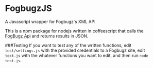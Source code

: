 FogbugzJS
=========

A Javascript wrapper for Fogbugz's XML API


This is a npm package for nodejs written in coffeescript that calls the [FogBugz Api](http://help.fogcreek.com/8202/xml-api)
and returns results in JSON.

###Testing
If you want to test any of the written functions, edit `test/settings.js` with the provided credentials to a Fogbugz site, edit `test.js` with the whatever functions you want to edit, and then run `node test.js`.
